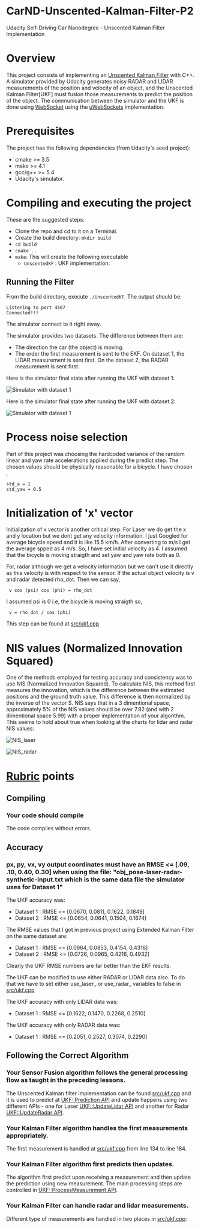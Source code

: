 
# CarND-Unscented-Kalman-Filter-P2
Udacity Self-Driving Car Nanodegree - Unscented Kalman Filter Implementation

# Overview
This project consists of implementing an [Unscented Kalman Filter](https://en.wikipedia.org/wiki/Kalman_filter#Unscented_Kalman_filter) with C++. A simulator provided by Udacity generates noisy RADAR and LIDAR measurements of the position and velocity of an object, and the Unscented Kalman Filter[UKF] must fusion those measurements to predict the position of the object. The communication between the simulator and the UKF is done using [WebSocket](https://en.wikipedia.org/wiki/WebSocket) using the [uWebSockets](https://github.com/uNetworking/uWebSockets) implementation.


# Prerequisites

The project has the following dependencies (from Udacity's seed project):

- cmake >= 3.5
- make >= 4.1
- gcc/g++ >= 5.4
- Udacity's simulator.


# Compiling and executing the project

These are the suggested steps:

- Clone the repo and cd to it on a Terminal.
- Create the build directory: `mkdir build`
- `cd build`
- `cmake ..`
- `make`: This will create the following executable
  - `UnscentedKF` : UKF implementation.

## Running the Filter

From the build directory, execute `./UnscentedKF`. The output should be:

```
Listening to port 4567
Connected!!!
```

The simulator connect to it right away.

The simulator provides two datasets. The difference between them are:

- The direction the car (the object) is moving.
- The order the first measurement is sent to the EKF. On dataset 1, the LIDAR measurement is sent first. On the dataset 2, the RADAR measurement is sent first.

Here is the simulator final state after running the UKF with dataset 1:

![Simulator with dataset 1](Dataset1.png)

Here is the simulator final state after running the UKF with dataset 2:

![Simulator with dataset 1](Dataset2.png)

# Process noise selection

Part of this project was choosing the hardcoded variance of the random linear and yaw rate accelerations applied during the predict step. The chosen values should be physically reasonable for a bicycle. I have chosen , 

    std_a = 1
    std_yaw = 0.5

# Initialization of 'x' vector 

Initialization of x vector is another critical step. For Laser we do get the x and y location but we dont get any velocity information. I just Googled for average bicycle speed and it is like 15.5 km/h. After converting to m/s I get the average spped as 4 m/s. So, I have set initial velocity as 4. I assumed that the bicycle is moving straigth and set yaw and yaw rate both as 0.

For, radar although we get a velocity information but we can't use it directly as this velocity is with respect to the sensor. If the actual object velocity is v and radar detected rho_dot. Then we can say,
 
     v cos (psi) cos (phi) = rho_dot
 
 I assumed psi is 0 i.e, the bicycle is moving straigth so,
 
     v = rho_dot / cos (phi) 
    
This step can be found at [src/ukf.cpp](./src/ukf.cpp#L152)

# NIS values (Normalized Innovation Squared)

One of the methods employed for testing accuracy and consistency was to use NIS (Normalized Innovation Squared). To calculate NIS, this method first measures the innovation, which is the difference between the estimated positions and the ground truth value. This difference is then normalized by the inverse of the vector S. NIS says that in a 3 dimentional space, approximately 5% of the NIS values should be over 7.82 (and with 2 dimentional space 5.99) with a proper implementation of your algorithm. This seems to hold about true when looking at the charts for lidar and radar NIS values:

![NIS_laser](NIS_laser.png)

![NIS_radar](NIS_radar.png)

# [Rubric](https://review.udacity.com/#!/rubrics/783/view) points

## Compiling

### Your code should compile

The code compiles without errors. 

## Accuracy

### px, py, vx, vy output coordinates must have an RMSE <= [.09, .10, 0.40, 0.30] when using the file: "obj_pose-laser-radar-synthetic-input.txt which is the same data file the simulator uses for Dataset 1"

The UKF accuracy was:

- Dataset 1 : RMSE <= [0.0670, 0.0811, 0.1622, 0.1849]
- Dataset 2 : RMSE <= [0.0654, 0.0641, 0.1504, 0.1674]

The RMSE values that I got in previous project using Extended Kalman Filter on the same dataset are:

- Dataset 1 : RMSE <= [0.0964, 0.0853, 0.4154, 0.4316]
- Dataset 2 : RMSE <= [0.0726, 0.0965, 0.4216, 0.4932]

Clearly the UKF RMSE numbers are far better than the EKF results.

The UKF can be modified to use either RADAR or LIDAR data also. To do that we have to set either use_laser_ or use_radar_ variables to false in [src/ukf.cpp](./src/ukf.cpp#L38)

The UKF accuracy with only LIDAR data was:

- Dataset 1 : RMSE <= [0.1622, 0.1470, 0.2268, 0.2510]

The UKF accuracy with only RADAR data was:

- Dataset 1 : RMSE <= [0.2051, 0.2527, 0.3074, 0.2290]

## Following the Correct Algorithm

### Your Sensor Fusion algorithm follows the general processing flow as taught in the preceding lessons.

The Unscented Kalman filter implementation can be found [src/ukf.cpp](./src/ukf.cpp) and it is used to predict at [UKF::Prediction API](./src/ukf.cpp#L204) and update happens using two different APIs - one for Laser [UKF::UpdateLidar API](./src/ukf.cpp#L311) and another for Radar [UKF::UpdateRadar API](./src/ukf.cpp#L401).

### Your Kalman Filter algorithm handles the first measurements appropriately.

The first measurement is handled at [src/ukf.cpp](./src/ukf.cpp#L134) from line 134 to line 184.

### Your Kalman Filter algorithm first predicts then updates.

The algorithm first predict upon receiving a measurement and then update the prediction using new measurement. The main processing steps are controlled in [UKF::ProcessMeasurement API](./src/ukf.cpp#L118).

### Your Kalman Filter can handle radar and lidar measurements.

Different type of measurements are handled in two places in [src/ukf.cpp](./src/ukf.cpp):

